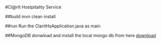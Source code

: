 #Cl@rIt Hostpitality Service

##build
mvn clean install

##run
Run the ClaritHsApplication.java as main

##MongoDB
donwload and install the local mongo db from here [download](https://www.mongodb.com/try/download/community-kubernetes-operator)

